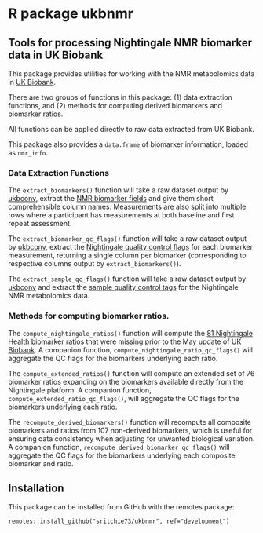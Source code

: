 # R package ukbnmr

## Tools for processing Nightingale NMR biomarker data in UK Biobank

This package provides utilities for working with the NMR metabolomics data in [UK Biobank](https://biobank.ndph.ox.ac.uk/showcase/label.cgi?id=220).

There are two groups of functions in this package: (1) data extraction functions,
and (2) methods for computing derived biomarkers and biomarker ratios.

All functions can be applied directly to raw data extracted from UK Biobank.

This package also provides a `data.frame` of biomarker information, loaded
as `nmr_info`.

### Data Extraction Functions

The `extract_biomarkers()` function will take a raw dataset output by [ukbconv](https://biobank.ctsu.ox.ac.uk/crystal/exinfo.cgi?src=accessing_data_guide), extract the [NMR biomarker fields](https://biobank.ndph.ox.ac.uk/showcase/label.cgi?id=220) and give them short comprehensible column names. Measurements are also split into multiple rows where a participant has measurements at both baseline and first repeat assessment.

The `extract_biomarker_qc_flags()` function will take a raw dataset output by [ukbconv](https://biobank.ctsu.ox.ac.uk/crystal/exinfo.cgi?src=accessing_data_guide), extract the [Nightingale quality control flags](https://biobank.ndph.ox.ac.uk/showcase/label.cgi?id=221) for each biomarker measurement, returning a single column per biomarker (corresponding to respective columns output by `extract_biomarkers()`).

The `extract_sample_qc_flags()` function will take a raw dataset output by [ukbconv](https://biobank.ctsu.ox.ac.uk/crystal/exinfo.cgi?src=accessing_data_guide) and extract the [sample quality control tags](https://biobank.ndph.ox.ac.uk/showcase/label.cgi?id=222) for the Nightingale NMR metabolomics data.

### Methods for computing biomarker ratios.

The `compute_nightingale_ratios()` function will compute the [81 Nightingale Health biomarker ratios](https://nightingalehealth.com/biomarkers) that were missing prior to the May update of [UK Biobank](https://biobank.ndph.ox.ac.uk/showcase/label.cgi?id=220). A companion function, `compute_nightingale_ratio_qc_flags()` will aggregate the QC flags for the biomarkers underlying each ratio. 

The `compute_extended_ratios()` function will compute an extended
set of 76 biomarker ratios expanding on the biomarkers available directly from
the Nightingale platform. A companion function, `compute_extended_ratio_qc_flags()`,
will aggregate the QC flags for the biomarkers underlying each ratio.

The `recompute_derived_biomarkers()` function will recompute all
composite biomarkers and ratios from 107 non-derived biomarkers, which is
useful for ensuring data consistency when adjusting for unwanted biological
variation. A companion function, `recompute_derived_biomarker_qc_flags()` will
aggregate the QC flags for the biomarkers underlying each composite biomarker
and ratio.

## Installation

This package can be installed from GitHub with the remotes package:

```
remotes::install_github("sritchie73/ukbnmr", ref="development")
```
